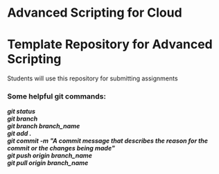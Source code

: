 # Advanced Scripting for Cloud
<H1>Template Repository for Advanced Scripting</H1>
Students will use this repository for submitting assignments

<H3>Some helpful git commands:</H3>
<b><i>git status<br>
git branch<br>
git branch branch_name<br>
git add .<br>
git commit -m "A commit message that describes the reason for the commit or the changes being made"<br>
git push origin branch_name<br>
  git pull origin branch_name<br></b></i>
